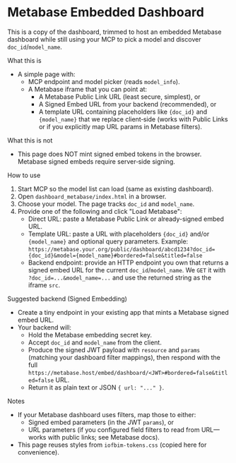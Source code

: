 Metabase Embedded Dashboard
===========================

This is a copy of the dashboard, trimmed to host an embedded Metabase dashboard while still using your MCP to pick a model and discover `doc_id`/`model_name`.

What this is
- A simple page with:
  - MCP endpoint and model picker (reads `model_info`).
  - A Metabase iframe that you can point at:
    - A Metabase Public Link URL (least secure, simplest), or
    - A Signed Embed URL from your backend (recommended), or
    - A template URL containing placeholders like `{doc_id}` and `{model_name}` that we replace client‑side (works with Public Links or if you explicitly map URL params in Metabase filters).

What this is not
- This page does NOT mint signed embed tokens in the browser. Metabase signed embeds require server‑side signing.

How to use
1) Start MCP so the model list can load (same as existing dashboard).
2) Open `dashboard_metabase/index.html` in a browser.
3) Choose your model. The page tracks `doc_id` and `model_name`.
4) Provide one of the following and click "Load Metabase":
   - Direct URL: paste a Metabase Public Link or already-signed embed URL.
   - Template URL: paste a URL with placeholders `{doc_id}` and/or `{model_name}` and optional query parameters. Example:
     `https://metabase.your.org/public/dashboard/abcd1234?doc_id={doc_id}&model={model_name}#bordered=false&titled=false`
   - Backend endpoint: provide an HTTP endpoint you own that returns a signed embed URL for the current `doc_id`/`model_name`. We `GET` it with `?doc_id=...&model_name=...` and use the returned string as the iframe `src`.

Suggested backend (Signed Embedding)
- Create a tiny endpoint in your existing app that mints a Metabase signed embed URL.
- Your backend will:
  - Hold the Metabase embedding secret key.
  - Accept `doc_id` and `model_name` from the client.
  - Produce the signed JWT payload with `resource` and `params` (matching your dashboard filter mappings), then respond with the full `https://metabase.host/embed/dashboard/<JWT>#bordered=false&titled=false` URL.
  - Return it as plain text or JSON `{ url: "..." }`.

Notes
- If your Metabase dashboard uses filters, map those to either:
  - Signed embed parameters (in the JWT `params`), or
  - URL parameters (if you configured field filters to read from URL—works with public links; see Metabase docs).
- This page reuses styles from `iofbim-tokens.css` (copied here for convenience).

